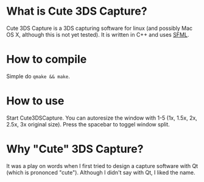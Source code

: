 # What is Cute 3DS Capture?

Cute 3DS Capture is a 3DS capturing software for linux (and possibly Mac OS X, although this is not yet tested). It is written in C++ and uses [SFML](http://www.sfml-dev.org/).

# How to compile

Simple do ```qmake && make```.

# How to use

Start Cute3DSCapture. You can autoresize the window with 1-5 (1x, 1.5x, 2x, 2.5x, 3x original size). Press the spacebar to toggel window split.

# Why "Cute" 3DS Capture?

It was a play on words when I first tried to design a capture software with Qt (which is prononced "cute"). Although I didn't say with Qt, I liked the name.
